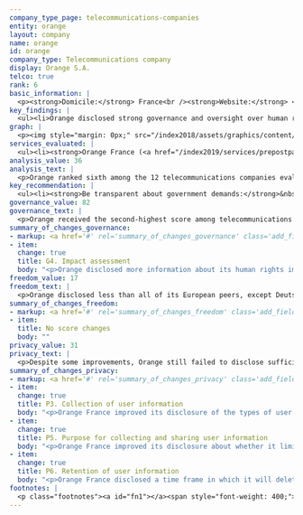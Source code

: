 ```yaml
---
company_type_page: telecommunications-companies
entity: orange
layout: company
name: orange
id: orange
company_type: Telecommunications company
display: Orange S.A.
telco: true
rank: 6
basic_information: | 
  <p><strong>Domicile:</strong> France<br /><strong>Website:</strong> <a href="https://www.orange.com">www.orange.com</a>&nbsp;<br /><strong>Operating company evaluated:</strong> Orange France<br /><strong>Download company report:</strong> <a href="/index2019/assets/static/download/Orange2019.pdf">English</a> | <a href="/index2019/assets/static/download/RDR2019_orange_french.pdf">Français</a></p>
key_findings: | 
  <ul><li>Orange disclosed strong governance and oversight over human rights issues, but failed to disclose adequate information about policies and practices affecting freedom of expression and privacy.</li><li>Orange lacked transparency about how it handles government demands to hand over user data, to block or filter content, or to deactivate user accounts.</li><li>It improved disclosure of how it handles user information, but disclosed less than its European peers about its security policies, including how it addresses vulnerabilities and responds to data breaches.</li></ul>
graph: | 
  <p><img style="margin: 0px;" src="/index2018/assets/graphics/content/scores_company18.png" /></p>
services_evaluated: | 
  <ul><li><strong>Orange France (<a href="/index2019/services/prepostpaidmobile/">Prepaid mobile</a>)</strong></li><li><strong>Orange France (<a href="/index2019/services/prepostpaidmobile/">Postpaid mobile</a>) </strong></li><li><strong>Orange France (<a href="/index2019/services/fixedbroadband/">Fixed-line broadband</a>)</strong></li></ul>
analysis_value: 36
analysis_text: | 
  <p>Orange ranked sixth among the 12 telecommunications companies evaluated, falling behind all of its European peers and AT&amp;T.<a href="#fn1"><sup><strong>1</strong></sup></a> A member of the Global Network Initiative (GNI), Orange stood out for its strong governance and oversight over its human rights commitments across its global operations. But the company lacked sufficient disclosure of policies and practices affecting users&rsquo; freedom of expression and privacy.<a href="#fn2"><sup><strong>2</strong></sup></a> Orange was especially opaque about how it deals with government requests to block or filter content or to hand over user data: the company&rsquo;s lack of transparency about government demands puts it out of step with its European counterparts. On the privacy side, Orange was more transparent, although there is ample room for improvement. Orange France did improve its clarity around its handling of user data in a number of areas. But it lacked disclosure of its policies for keeping user data secure, including its policies for responding to data breaches.<br /><br /></p><hr /><p><strong><br />Orange S.A.</strong> provides telephone and mobile telecommunications and other services in Europe, Africa, and worldwide.</p><p><strong>Market cap:</strong> USD 43.8 billion<a href="#fn3"><sup><strong>3</strong></sup></a><br /><strong>ENXTPA:</strong> ORA</p>
key_recommendation: | 
  <ul><li><strong>Be transparent about government demands:</strong>&nbsp;Orange should clearly disclose how it handles government demands for user data or to block or filter content and deactivate user accounts. It should publish the data about its compliance with these requests in all markets in which it operates.</li><li><strong>Give users more control over their information:</strong>&nbsp;Orange should let its users know what options they have to control their own information, including what information is collected, and how it is used for targeted advertising.</li><li><strong>Improve security disclosures:</strong>&nbsp;Orange should clarify what it does to protect user data and how it responds to data breaches.</li></ul>
governance_value: 82
governance_text: | 
  <p>Orange received the second-highest score among telecommunications companies in the Governance category, after Telef&oacute;nica. A 2017 law in France requiring a &ldquo;duty of vigilance&rdquo; for multinationals means that strong human rights oversight and risk assessment are mandatory for Orange.<a href="#fn4"><sup><strong>4</strong></sup></a> The company improved disclosure of its due diligence practices, clarifying that it systematically considers how laws in the different jurisdictions where it operates affect freedom of expression and privacy and that the company&rsquo;s board of directors considers the results of assessments and due diligence in their decision-making (G4). However, the company did not disclose whether it assesses risks associated with its use of automated decision-making or targeted advertising. Despite its strong disclosure across all indicators in this category, Orange could clarify its grievance and remedy procedures (G6): while it provided ways for users to appeal to the company if they feel their freedom of expression or privacy has been violated by the company, it offered less clear evidence that it is providing remedy to these complaints.</p>
summary_of_changes_governance:
- markup: <a href='#' rel='summary_of_changes_governance' class='add_fieldset dashicons-before dashicons-plus'><span>Add fieldset</span></a>
- item:
  change: true
  title: G4. Impact assessment
  body: "<p>Orange disclosed more information about its human rights impact assessments and due diligence processes.</p>"
freedom_value: 17
freedom_text: | 
  <p>Orange disclosed less than all of its European peers, except Deutsche Telekom, about policies and practices affecting users&rsquo; freedom of expression. The terms of service for Orange France&rsquo;s mobile and broadband services were easily accessible, but not easy to understand (F1), and did not clearly indicate a policy of notifying users when these terms change (F2).<a href="#fn5"><sup><strong>5</strong></sup></a> Orange disclosed no information about how it handles government and private requests to block content or restrict user accounts (F5-F7)&mdash;although there are no legal obstacles in France preventing Orange from disclosing this information.</p><p>Orange France disclosed nothing about its network management practices (F9), making it one of five companies, along with Deutsche Telekom, Etisalat UAE, MTN South Africa, and Ooredoo Qatar, to receive no credit on this indicator (F9). While Orange provided an example of pushing back on government requests to shut down networks, it still revealed little about its processes for responding to these requests, lagging behind Telef&oacute;nica, Telenor, and Vodafone (F10).</p>
summary_of_changes_freedom:
- markup: <a href='#' rel='summary_of_changes_freedom' class='add_fieldset dashicons-before dashicons-plus'><span>Add fieldset</span></a>
- item:
  title: No score changes
  body: ""
privacy_value: 31
privacy_text: | 
  <p>Despite some improvements, Orange still failed to disclose sufficient information about policies and practices affecting the privacy and security of its users&mdash;disclosing less overall across indicators in this category than all of its European peers and AT&amp;T. The privacy policy covering Orange France&rsquo;s mobile and broadband services was easy to find and understand (P1), but did not specify if users are notified of policy changes (P2). It clarified the different types of user information it collects (P3), and provided some information about the purposes for collecting and sharing user data (P5). However, it failed to disclose if it shares data across company services (P5), disclosed very little information about what data is shared (P4) and did not give users clear options to control what information is collected and shared, including for the purposes of targeted advertising (P7).</p><p>Orange disclosed far less than its European peers and AT&amp;T about how it handles government and private demands for user data (P10, P11). It revealed the legal basis for complying with the French government&rsquo;s requests, but gave no information about how it responds to these requests or those submitted by foreign governments (P10). It published some data about its compliance with government requests in France but not about those in other countries in which it operates (P11). If there are laws barring Orange from publishing this data, it should specify them. Like all the other telecommunications companies, Orange did not disclose if it notifies users about government requests for their data (P12).</p><p>Orange France also disclosed less than its European peers, AT&amp;T, and Am&eacute;rica M&oacute;vil&rsquo;s Telcel about its security policies (P13-P18). It offered some information about its internal mechanisms to keep user information secure (P13), but revealed nothing about what it does to address security vulnerabilities (P14), or about its processes for responding to data breaches (P15).</p>
summary_of_changes_privacy:
- markup: <a href='#' rel='summary_of_changes_privacy' class='add_fieldset dashicons-before dashicons-plus'><span>Add fieldset</span></a>
- item:
  change: true
  title: P3. Collection of user information
  body: "<p>Orange France improved its disclosure of the types of user information it collects and how it collects them.</p>"
- item:
  change: true
  title: P5. Purpose for collecting and sharing user information
  body: "<p>Orange France improved its disclosure about whether it limits its use of user information to the purposes for which it was collected; however, it no longer disclosed if it combines user data across services.</p>"
- item:
  change: true
  title: P6. Retention of user information
  body: "<p>Orange France disclosed a time frame in which it will delete some types of user information after users terminate their account.</p>"
footnotes: | 
  <p class="footnotes"><a id="fn1"></a><span style="font-weight: 400;">[1]</span> The research period for the 2019 Index ran from January 13, 2018 to February 8, 2019. Policies that came into effect after February 8, 2019 were not evaluated in this Index.</p><p class="footnotes"><a id="fn2"></a><span style="font-weight: 400;">[2]</span> For Orange&rsquo;s performance in the 2018 Index, see: <a href="/index2018/companies/orange/">rankingdigitalrights.org/index2018/companies/orange/</a>&nbsp;</p><p class="footnotes"><a id="fn3"></a><span style="font-weight: 400;">[3]</span> Bloomberg Markets, Accessed April 18, 2019, <a href="https://www.bloomberg.com/quote/ORA:FP">www.bloomberg.com/quote/ORA:FP</a>&nbsp;</p><p class="footnotes"><a id="fn4"></a><span style="font-weight: 400;">[4]</span> &ldquo;The French Duty of Vigilance Law: What You Need to Know,&rdquo; Corporate Social Responsibility and the Law, Foley &amp; Hoag, <a href="https://www.csrandthelaw.com/2017/08/03/the-french-duty-of-vigilance-law-what-you-need-to-know/">www.csrandthelaw.com/2017/08/03/the-french-duty-of-vigilance-law-what-you-need-to-know/</a>&nbsp;</p><p class="footnotes"><a id="fn5"></a><span style="font-weight: 400;">[5]</span> For most indicators in the Freedom of Expression and Privacy categories, RDR evaluates the operating company of the home market, in this case Orange France.</p>
---
```

